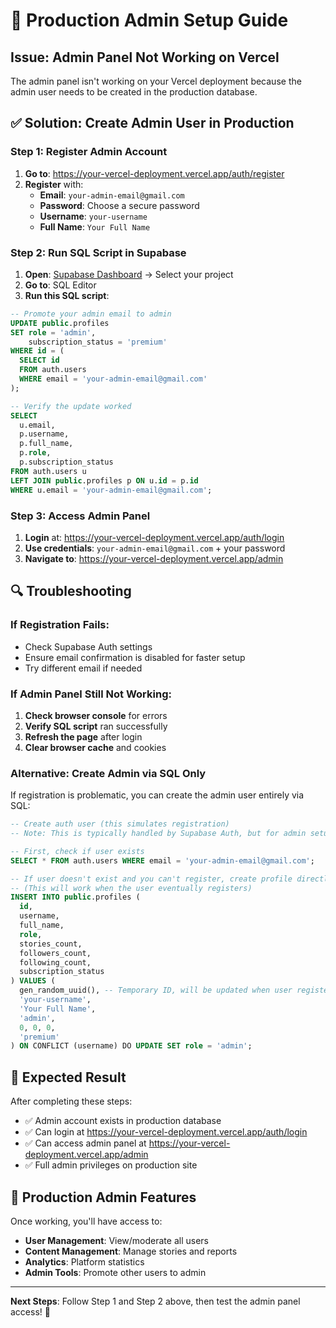 # 🚀 Production Admin Setup Guide

## Issue: Admin Panel Not Working on Vercel

The admin panel isn't working on your Vercel deployment because the admin user needs to be created in the production database.

## ✅ Solution: Create Admin User in Production

### Step 1: Register Admin Account
1. **Go to**: https://your-vercel-deployment.vercel.app/auth/register
2. **Register** with:
   - **Email**: `your-admin-email@gmail.com`
   - **Password**: Choose a secure password
   - **Username**: `your-username`
   - **Full Name**: `Your Full Name`

### Step 2: Run SQL Script in Supabase
1. **Open**: [Supabase Dashboard](https://app.supabase.com/projects) → Select your project
2. **Go to**: SQL Editor
3. **Run this SQL script**:

```sql
-- Promote your admin email to admin
UPDATE public.profiles
SET role = 'admin',
    subscription_status = 'premium'
WHERE id = (
  SELECT id
  FROM auth.users
  WHERE email = 'your-admin-email@gmail.com'
);

-- Verify the update worked
SELECT
  u.email,
  p.username,
  p.full_name,
  p.role,
  p.subscription_status
FROM auth.users u
LEFT JOIN public.profiles p ON u.id = p.id
WHERE u.email = 'your-admin-email@gmail.com';
```

### Step 3: Access Admin Panel
1. **Login** at: https://your-vercel-deployment.vercel.app/auth/login
2. **Use credentials**: `your-admin-email@gmail.com` + your password
3. **Navigate to**: https://your-vercel-deployment.vercel.app/admin

## 🔍 Troubleshooting

### If Registration Fails:
- Check Supabase Auth settings
- Ensure email confirmation is disabled for faster setup
- Try different email if needed

### If Admin Panel Still Not Working:
1. **Check browser console** for errors
2. **Verify SQL script** ran successfully
3. **Refresh the page** after login
4. **Clear browser cache** and cookies

### Alternative: Create Admin via SQL Only
If registration is problematic, you can create the admin user entirely via SQL:

```sql
-- Create auth user (this simulates registration)
-- Note: This is typically handled by Supabase Auth, but for admin setup:

-- First, check if user exists
SELECT * FROM auth.users WHERE email = 'your-admin-email@gmail.com';

-- If user doesn't exist and you can't register, create profile directly
-- (This will work when the user eventually registers)
INSERT INTO public.profiles (
  id,
  username,
  full_name,
  role,
  stories_count,
  followers_count,
  following_count,
  subscription_status
) VALUES (
  gen_random_uuid(), -- Temporary ID, will be updated when user registers
  'your-username',
  'Your Full Name',
  'admin',
  0, 0, 0,
  'premium'
) ON CONFLICT (username) DO UPDATE SET role = 'admin';
```

## 🎯 Expected Result

After completing these steps:
- ✅ Admin account exists in production database
- ✅ Can login at https://your-vercel-deployment.vercel.app/auth/login
- ✅ Can access admin panel at https://your-vercel-deployment.vercel.app/admin
- ✅ Full admin privileges on production site

## 📝 Production Admin Features

Once working, you'll have access to:
- **User Management**: View/moderate all users
- **Content Management**: Manage stories and reports
- **Analytics**: Platform statistics
- **Admin Tools**: Promote other users to admin

---

**Next Steps**: Follow Step 1 and Step 2 above, then test the admin panel access! 🚀
